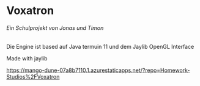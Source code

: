 # Voxatron

###### Ein Schulprojekt von Jonas und Timon

Die Engine ist based auf Java termuin 11 und dem Jaylib OpenGL Interface

Made with jaylib

https://mango-dune-07a8b7110.1.azurestaticapps.net/?repo=Homework-Studios%2FVoxatron